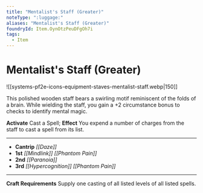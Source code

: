 ```yaml
---
title: "Mentalist's Staff (Greater)"
noteType: ":luggage:"
aliases: "Mentalist's Staff (Greater)"
foundryId: Item.OynOtzPeuDFgOh7i
tags:
  - Item
---
```


# Mentalist's Staff (Greater)
![[systems-pf2e-icons-equipment-staves-mentalist-staff.webp|150]]

This polished wooden staff bears a swirling motif reminiscent of the folds of a brain. While wielding the staff, you gain a +2 circumstance bonus to checks to identify mental magic.

**Activate** Cast a Spell; **Effect** You expend a number of charges from the staff to cast a spell from its list.

* * *

*   **Cantrip** _[[Daze]]_
*   **1st** _[[Mindlink]]_ _[[Phantom Pain]]_
*   **2nd** _[[Paranoia]]_
*   **3rd** _[[Hypercognition]]_ _[[Phantom Pain]]_

* * *

**Craft Requirements** Supply one casting of all listed levels of all listed spells.
